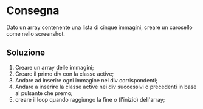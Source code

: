 # Consegna #  
Dato un array contenente una lista di cinque immagini, creare un carosello come nello screenshot.

## Soluzione ##
1. Creare un array delle immagini;
2. Creare il primo div con la classe active;
3. Andare ad inserire ogni immagine nei div corrispondenti;
4. Andare a inserire la classe active nei div successivi o precedenti in base al pulsante che premo;
5. creare il loop quando raggiungo la fine o (l'inizio) dell'array;


